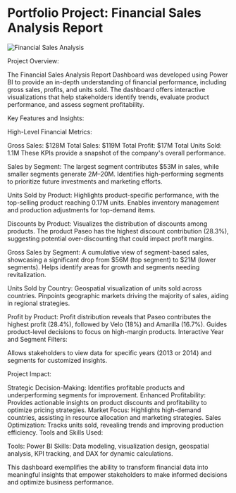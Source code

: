 #  Portfolio Project: Financial Sales Analysis Report

![Financial Sales Analysis](https://github.com/user-attachments/assets/b1e7e468-0bdf-465d-835d-b2dcd331f2d2)

Project Overview: 

The Financial Sales Analysis Report Dashboard was developed using Power BI to provide an in-depth understanding of financial performance, including gross sales, profits, and units sold. The dashboard offers interactive visualizations that help stakeholders identify trends, evaluate product performance, and assess segment profitability.

Key Features and Insights:

High-Level Financial Metrics:

Gross Sales: $128M
Total Sales: $119M
Total Profit: $17M
Total Units Sold: 1.1M
These KPIs provide a snapshot of the company's overall performance.

Sales by Segment:
The largest segment contributes $53M in sales, while smaller segments generate $2M–$20M.
Identifies high-performing segments to prioritize future investments and marketing efforts.

Units Sold by Product:
Highlights product-specific performance, with the top-selling product reaching 0.17M units.
Enables inventory management and production adjustments for top-demand items.

Discounts by Product:
Visualizes the distribution of discounts among products.
The product Paseo has the highest discount contribution (28.3%), suggesting potential over-discounting that could impact profit margins.

Gross Sales by Segment:
A cumulative view of segment-based sales, showcasing a significant drop from $56M (top segment) to $21M (lower segments).
Helps identify areas for growth and segments needing revitalization.

Units Sold by Country:
Geospatial visualization of units sold across countries.
Pinpoints geographic markets driving the majority of sales, aiding in regional strategies.

Profit by Product:
Profit distribution reveals that Paseo contributes the highest profit (28.4%), followed by Velo (18%) and Amarilla (16.7%).
Guides product-level decisions to focus on high-margin products.
Interactive Year and Segment Filters:

Allows stakeholders to view data for specific years (2013 or 2014) and segments for customized insights.

Project Impact:

Strategic Decision-Making: Identifies profitable products and underperforming segments for improvement.
Enhanced Profitability: Provides actionable insights on product discounts and profitability to optimize pricing strategies.
Market Focus: Highlights high-demand countries, assisting in resource allocation and marketing strategies.
Sales Optimization: Tracks units sold, revealing trends and improving production efficiency.
Tools and Skills Used:

Tools: Power BI
Skills: Data modeling, visualization design, geospatial analysis, KPI tracking, and DAX for dynamic calculations.

This dashboard exemplifies the ability to transform financial data into meaningful insights that empower stakeholders to make informed decisions and optimize business performance.
